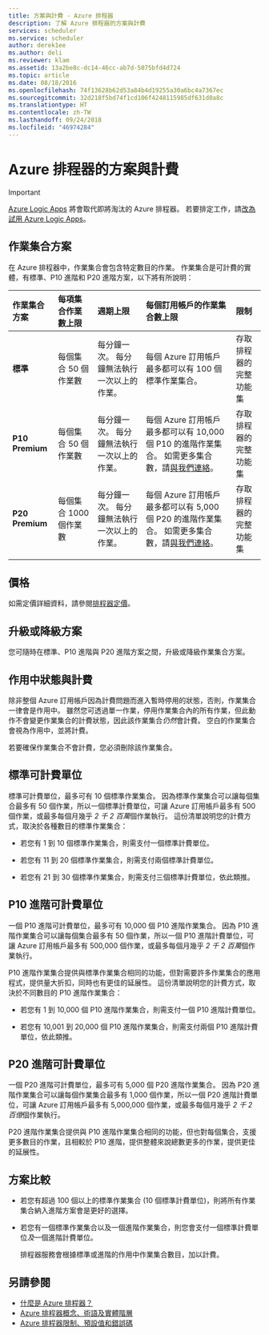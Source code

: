 ```yaml
---
title: 方案與計費 - Azure 排程器
description: 了解 Azure 排程器的方案與計費
services: scheduler
ms.service: scheduler
author: derek1ee
ms.author: deli
ms.reviewer: klam
ms.assetid: 13a2be8c-dc14-46cc-ab7d-5075bfd4d724
ms.topic: article
ms.date: 08/18/2016
ms.openlocfilehash: 74f13628b62d53a84b4d19255a30a6bc4a7367ec
ms.sourcegitcommit: 32d218f5bd74f1cd106f4248115985df631d0a8c
ms.translationtype: HT
ms.contentlocale: zh-TW
ms.lasthandoff: 09/24/2018
ms.locfileid: "46974284"
---
```

# <a name="plans-and-billing-for-azure-scheduler"></a>Azure 排程器的方案與計費

> [!IMPORTANT]
> [Azure Logic Apps](../logic-apps/logic-apps-overview.md) 將會取代即將淘汰的 Azure 排程器。 若要排定工作，請[改為試用 Azure Logic Apps](../scheduler/migrate-from-scheduler-to-logic-apps.md)。 

## <a name="job-collection-plans"></a>作業集合方案

在 Azure 排程器中，作業集合會包含特定數目的作業。 作業集合是可計費的實體，有標準、P10 進階和 P20 進階方案，以下將有所說明： 

| 作業集合方案 | 每項集合作業數上限 | 週期上限 | 每個訂用帳戶的作業集合數上限 | 限制 | 
|:--- |:--- |:--- |:--- |:--- |
| **標準** | 每個集合 50 個作業數 | 每分鐘一次。 每分鐘無法執行一次以上的作業。 | 每個 Azure 訂用帳戶最多都可以有 100 個標準作業集合。 | 存取排程器的完整功能集 | 
| **P10 Premium** | 每個集合 50 個作業數 | 每分鐘一次。 每分鐘無法執行一次以上的作業。 | 每個 Azure 訂用帳戶最多都可以有 10,000 個 P10 的進階作業集合。 如需更多集合數，請<a href="mailto:wapteams@microsoft.com">與我們連絡</a>。 | 存取排程器的完整功能集 |
| **P20 Premium** | 每個集合 1000 個作業數 | 每分鐘一次。 每分鐘無法執行一次以上的作業。 | 每個 Azure 訂用帳戶最多都可以有 5,000 個 P20 的進階作業集合。 如需更多集合數，請<a href="mailto:wapteams@microsoft.com">與我們連絡</a>。 | 存取排程器的完整功能集 |
|||||| 

## <a name="pricing"></a>價格

如需定價詳細資料，請參閱[排程器定價](https://azure.microsoft.com/pricing/details/scheduler/)。

## <a name="upgrade-or-downgrade-plans"></a>升級或降級方案

您可隨時在標準、P10 進階與 P20 進階方案之間，升級或降級作業集合方案。

## <a name="active-status-and-billing"></a>作用中狀態與計費

除非整個 Azure 訂用帳戶因為計費問題而進入暫時停用的狀態，否則，作業集合一律會是作用中。 雖然您可透過單一作業，停用作業集合內的所有作業，但此動作不會變更作業集合的計費狀態，因此該作業集合*仍然*會計費。 空白的作業集合會視為作用中，並將計費。

若要確保作業集合不會計費，您必須刪除該作業集合。

## <a name="standard-billable-units"></a>標準可計費單位

標準可計費單位，最多可有 10 個標準作業集合。 因為標準作業集合可以讓每個集合最多有 50 個作業，所以一個標準計費單位，可讓 Azure 訂用帳戶最多有 500 個作業，或最多每個月幾乎 *2 千 2 百萬*個作業執行。 這份清單說明您的計費方式，取決於各種數目的標準作業集合：

* 若您有 1 到 10 個標準作業集合，則需支付一個標準計費單位。 

* 若您有 11 到 20 個標準作業集合，則需支付兩個標準計費單位。 

* 若您有 21 到 30 個標準作業集合，則需支付三個標準計費單位，依此類推。

## <a name="p10-premium-billable-units"></a>P10 進階可計費單位

一個 P10 進階可計費單位，最多可有 10,000 個 P10 進階作業集合。 因為 P10 進階作業集合可以讓每個集合最多有 50 個作業，所以一個 P10 進階計費單位，可讓 Azure 訂用帳戶最多有 500,000 個作業，或最多每個月幾乎 *2 千 2 百萬*個作業執行。 

P10 進階作業集合提供與標準作業集合相同的功能，但對需要許多作業集合的應用程式，提供量大折扣，同時也有更佳的延展性。 這份清單說明您的計費方式，取決於不同數目的 P10 進階作業集合：

* 若您有 1 到 10,000 個 P10 進階作業集合，則需支付一個 P10 進階計費單位。 

* 若您有 10,001 到 20,000 個 P10 進階作業集合，則需支付兩個 P10 進階計費單位，依此類推。

## <a name="p20-premium-billable-units"></a>P20 進階可計費單位

一個 P20 進階可計費單位，最多可有 5,000 個 P20 進階作業集合。 因為 P20 進階作業集合可以讓每個作業集合最多有 1,000 個作業，所以一個 P20 進階計費單位，可讓 Azure 訂用帳戶最多有 5,000,000 個作業，或最多每個月幾乎 *2 千 2 百億*個作業執行。

P20 進階作業集合提供與 P10 進階作業集合相同的功能，但也對每個集合，支援更多數目的作業，且相較於 P10 進階，提供整體來說總數更多的作業，提供更佳的延展性。

## <a name="plan-comparison"></a>方案比較

* 若您有超過 100 個以上的標準作業集合 (10 個標準計費單位)，則將所有作業集合納入進階方案會是更好的選擇。

* 若您有一個標準作業集合以及一個進階作業集合，則您會支付一個標準計費單位*及*一個進階計費單位。

  排程器服務會根據標準或進階的作用中作業集合數目，加以計費。

## <a name="see-also"></a>另請參閱

* [什麼是 Azure 排程器？](scheduler-intro.md)
* [Azure 排程器概念、術語及實體階層](scheduler-concepts-terms.md)
* [Azure 排程器限制、預設值和錯誤碼](scheduler-limits-defaults-errors.md)
